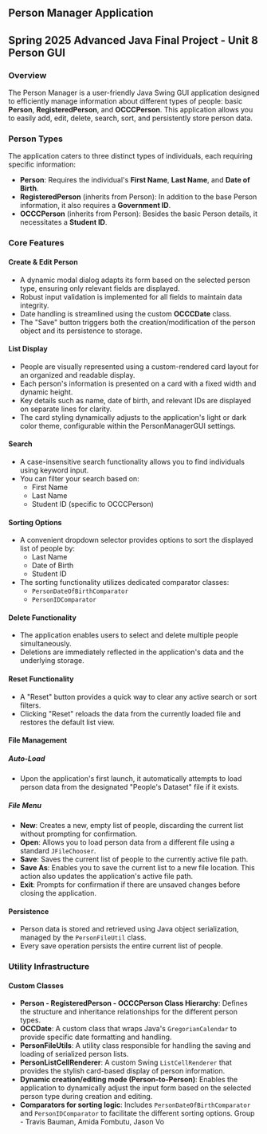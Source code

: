 
## Person Manager Application
## Spring 2025 Advanced Java Final Project - Unit 8 Person GUI
### Overview

The Person Manager is a user-friendly Java Swing GUI application designed to efficiently manage information about different types of people: basic **Person**, **RegisteredPerson**, and **OCCCPerson**. This application allows you to easily add, edit, delete, search, sort, and persistently store person data.

### Person Types

The application caters to three distinct types of individuals, each requiring specific information:

* **Person**: Requires the individual's **First Name**, **Last Name**, and **Date of Birth**.
* **RegisteredPerson** (inherits from Person): In addition to the base Person information, it also requires a **Government ID**.
* **OCCCPerson** (inherits from Person): Besides the basic Person details, it necessitates a **Student ID**.

### Core Features

#### Create & Edit Person

* A dynamic modal dialog adapts its form based on the selected person type, ensuring only relevant fields are displayed.
* Robust input validation is implemented for all fields to maintain data integrity.
* Date handling is streamlined using the custom **OCCCDate** class.
* The "Save" button triggers both the creation/modification of the person object and its persistence to storage.

#### List Display

* People are visually represented using a custom-rendered card layout for an organized and readable display.
* Each person's information is presented on a card with a fixed width and dynamic height.
* Key details such as name, date of birth, and relevant IDs are displayed on separate lines for clarity.
* The card styling dynamically adjusts to the application's light or dark color theme, configurable within the PersonManagerGUI settings.

#### Search

* A case-insensitive search functionality allows you to find individuals using keyword input.
* You can filter your search based on:
    * First Name
    * Last Name
    * Student ID (specific to OCCCPerson)

#### Sorting Options

* A convenient dropdown selector provides options to sort the displayed list of people by:
    * Last Name
    * Date of Birth
    * Student ID
* The sorting functionality utilizes dedicated comparator classes:
    * `PersonDateOfBirthComparator`
    * `PersonIDComparator`

#### Delete Functionality

* The application enables users to select and delete multiple people simultaneously.
* Deletions are immediately reflected in the application's data and the underlying storage.

#### Reset Functionality

* A "Reset" button provides a quick way to clear any active search or sort filters.
* Clicking "Reset" reloads the data from the currently loaded file and restores the default list view.

#### File Management

##### Auto-Load

* Upon the application's first launch, it automatically attempts to load person data from the designated "People's Dataset" file if it exists.

##### File Menu

* **New**: Creates a new, empty list of people, discarding the current list without prompting for confirmation.
* **Open**: Allows you to load person data from a different file using a standard `JFileChooser`.
* **Save**: Saves the current list of people to the currently active file path.
* **Save As**: Enables you to save the current list to a new file location. This action also updates the application's active file path.
* **Exit**: Prompts for confirmation if there are unsaved changes before closing the application.

#### Persistence

* Person data is stored and retrieved using Java object serialization, managed by the `PersonFileUtil` class.
* Every save operation persists the entire current list of people.

### Utility Infrastructure

#### Custom Classes

* **Person - RegisteredPerson - OCCCPerson Class Hierarchy**: Defines the structure and inheritance relationships for the different person types.
* **OCCDate**: A custom class that wraps Java's `GregorianCalendar` to provide specific date formatting and handling.
* **PersonFileUtils**: A utility class responsible for handling the saving and loading of serialized person lists.
* **PersonListCellRenderer**: A custom Swing `ListCellRenderer` that provides the stylish card-based display of person information.
* **Dynamic creation/editing mode (Person-to-Person)**: Enables the application to dynamically adjust the input form based on the selected person type during creation and editing.
* **Comparators for sorting logic**: Includes `PersonDateOfBirthComparator` and `PersonIDComparator` to facilitate the different sorting options.
Group - Travis Bauman, Amida Fombutu, Jason Vo
